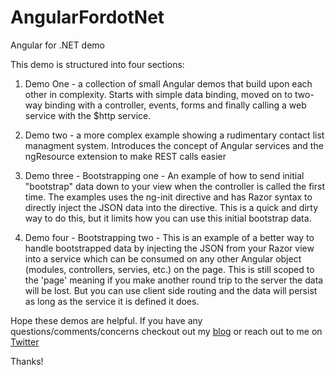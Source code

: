 # AngularFordotNet
Angular for .NET demo

This demo is structured into four sections:

1. Demo One - a collection of small Angular demos that build upon each other in complexity. Starts with simple data binding, moved on to two-way binding with a controller, events, forms and finally calling a web service with the $http service.

2. Demo two - a more complex example showing a rudimentary contact list managment system. Introduces the concept of Angular services and the ngResource extension to make REST calls easier

3. Demo three - Bootstrapping one - An example of how to send initial "bootstrap" data down to your view when the controller is called the first time. The examples uses the ng-init directive and has Razor syntax to directly inject the JSON data into the directive. This is a quick and dirty way to do this, but it limits how you can use this initial bootstrap data.

4. Demo four - Bootstrapping two - This is an example of a better way to handle bootstrapped data by injecting the JSON from your Razor view into a service which can be consumed on any other Angular object (modules, controllers, servies, etc.) on the page. This is still scoped to the 'page' meaning if you make another round trip to the server the data will be lost. But you can use client side routing and the data will persist as long as the service it is defined it does.

Hope these demos are helpful. If you have any questions/comments/concerns checkout out my [blog](http://www.jamescbender.com/) or reach out to me on [Twitter](https://twitter.com/jamesbender)

Thanks!

